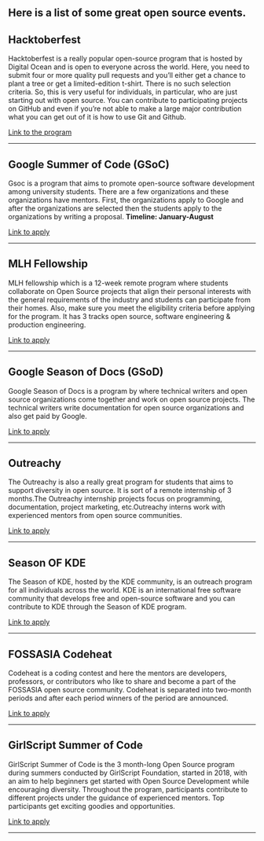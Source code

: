 ## Here is a list of some great open source events.
## Hacktoberfest
Hacktoberfest is a really popular open-source program that
is hosted by Digital Ocean and is open to everyone across the world.
Here, you need to submit four or more quality pull requests and you’ll either
get a chance to plant a tree or get a limited-edition t-shirt. There is no such selection criteria.
So, this is very useful for individuals, in particular, who are just starting out with open source. 
You can contribute to participating projects on GitHub and even if you’re not able to make a large major contribution what you
can get out of it is how to use Git and Github.

[Link to the program](https://hacktoberfest.digitalocean.com/)
<hr>

## Google Summer of Code (GSoC)
Gsoc is a program that aims to promote open-source software development among university students. There are a few organizations
and these organizations have mentors. First, the organizations apply to Google and after the organizations are selected then the students 
apply to the organizations by writing a proposal.
**Timeline: January-August**

[Link to apply](https://summerofcode.withgoogle.com/)
<hr>

##  MLH Fellowship
MLH fellowship which is a 12-week remote program where students collaborate on Open Source projects that align their personal interests with 
the general requirements of the industry and students can participate from their homes. Also, make sure you meet the eligibility criteria before 
applying for the program. It has 3 tracks open source, software engineering & production engineering.

[Link to apply](https://fellowship.mlh.io/)
<hr>

## Google Season of Docs (GSoD)
Google Season of Docs is a  program by where technical writers and open source organizations come together and work on open source projects.
The technical writers write documentation for open source organizations and also get paid by Google.

[Link to apply](https://developers.google.com/season-of-docs)
<hr>

## Outreachy
The Outreachy is also a really great program for students that aims to support diversity in open source. It is sort of a remote internship
of 3 months.The Outreachy internship projects focus on programming, documentation, project marketing, etc.Outreachy interns work with experienced mentors from open source communities.
 
[Link to apply](https://www.outreachy.org/)
<hr>

## Season OF KDE
The Season of KDE, hosted by the KDE community, is an outreach program for all individuals across the world. KDE is an international free software community that develops free and open-source 
software and you can contribute to KDE through the Season of KDE program.

[Link to apply](https://season.kde.org/)
<hr>

## FOSSASIA Codeheat
Codeheat is a coding contest and here the mentors are developers, professors, or contributors who like to share and become a part of the FOSSASIA open source community. Codeheat is separated into 
two-month periods and after each period winners of the period are announced.  

[Link to apply](https://codeheat.org/)

<hr>

## GirlScript Summer of Code
GirlScript Summer of Code is the 3 month-long Open Source program during summers conducted by GirlScript Foundation, started in 2018, with an aim to help beginners get started with Open Source 
Development while encouraging diversity. Throughout the program, participants contribute to different projects under the guidance of experienced mentors. Top participants get exciting goodies and 
opportunities.

[Link to apply](https://gssoc.girlscript.tech/)

<hr>




